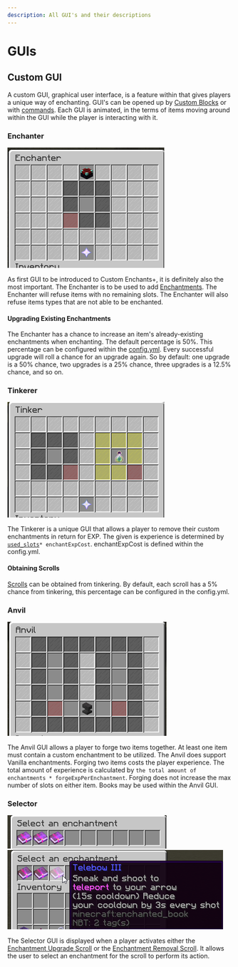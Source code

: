```yaml
---
description: All GUI's and their descriptions
---
```


# GUIs

## Custom GUI

A custom GUI, graphical user interface, is a feature within that gives players a unique way of enchanting. GUI's can be opened up by [Custom Blocks](custom-blocks.md) or with [commands](commands-and-permissions.md). Each GUI is animated, in the terms of items  moving around within the GUI while the player is interacting with it.&#x20;

### Enchanter

<div align="left">

<img src="../../.gitbook/assets/2020-05-07_09-13-52.gif" alt="GIF of the Enchanter GUI">

</div>

As first GUI to be introduced to Custom Enchants+, it is definitely also the most important. The Enchanter is to be used to add [Enchantments](enchants.md). The Enchanter will refuse items with no remaining slots. The Enchanter will also refuse items types that are not able to be enchanted.&#x20;

#### Upgrading Existing Enchantments

The Enchanter has a chance to increase an item's already-existing enchantments when enchanting. The default percentage is 50%. This percentage can be configured within the [config.yml](configuration-files/config.yml.md). Every successful upgrade will roll a chance for an upgrade again. So by default: one upgrade is a 50% chance, two upgrades  is a 25% chance, three upgrades is a 12.5% chance, and so on.

### Tinkerer

<div align="left">

<img src="../../.gitbook/assets/2020-05-07_10-17-37.gif" alt="GIF of the Tinkerer GUI">

</div>

The Tinkerer is a unique GUI that allows a player to remove their custom enchantments in return for EXP. The given is experience is determined by [`used_slots`](enchants.md#slots)`* enchantExpCost`. enchantExpCost is defined within the config.yml.

#### Obtaining Scrolls

[Scrolls](scrolls.md) can be obtained from tinkering. By default, each scroll has a 5% chance from tinkering, this percentage can be configured in the config.yml.

### Anvil

<div align="left">

<img src="../../.gitbook/assets/2020-05-07_10-19-26.gif" alt="GIF of the Anvil GUI">

</div>

The Anvil GUI allows a player to forge two items together. At least one item must contain a custom enchantment to be utilized. The Anvil does support Vanilla enchantments. Forging two items costs the player experience. The total amount of experience is calculated by `the total amount of enchantments * forgeExpPerEnchantment`. Forging does not increase the max number of slots on either item. Books may be used within the Anvil GUI.

### Selector

<div align="left">

<img src="../../.gitbook/assets/image (2).png" alt="">

</div>

<div align="left">

<img src="../../.gitbook/assets/image (16).png" alt="">

</div>

The Selector GUI is displayed when a player activates either the [Enchantment Upgrade Scroll](scrolls.md#enchantment-upgrade) or the [Enchantment Removal Scroll](scrolls.md#enchantment-removal). It allows the user to select an enchantment for the scroll to perform its action.
